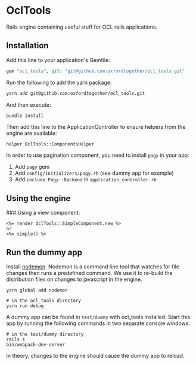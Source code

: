 # OclTools
Rails engine containing useful stuff for OCL rails applications.

## Installation
Add this line to your application's Gemfile:

```ruby
gem "ocl_tools", git: "git@github.com:oxfordtogether/ocl_tools.git"
```

Run the following to add the yarn package:
```bash
yarn add git@github.com:oxfordtogether/ocl_tools.git
```

And then execute:
```bash
bundle install
```

Then add this line to the ApplicationController to ensure helpers from the engine are available:
```
helper OclTools::ComponentsHelper
```

In order to use pagination component, you need to install `pagy` in your app:
1. Add `pagy` gem
2. Add `config/initializers/pagy.rb` (see dummy app for example)
3. Add `include Pagy::Backend` in `application_controller.rb`

## Using the engine

### Using a view component:
```
<%= render OclTools::SimpleComponent.new %>
or
<%= simple() %>
```

## Run the dummy app

Install [nodemon](https://www.npmjs.com/package/nodemon). Nodemon is a command line tool that watches for file changes then runs a predefined command. We use it to re-build the distribution files on changes to javascript in the engine.
```
yarn global add nodemon
```

```
# in the ocl_tools directory
yarn run debug
```

A dummy app can be found in `test/dummy` with ocl_tools installed. Start this app by running the following commands in two separate console windows.
```
# in the test/dummy directory
rails s
bin/webpack-dev-server
```

In theory, changes to the engine should cause the dummy app to reload.
